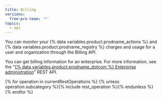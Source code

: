 ```yaml
---
title: Billing
versions:
  free-pro-team: '*'
topics:
  - api
---
```


You can monitor your {% data variables.product.prodname_actions %} and {% data variables.product.prodname_registry %} charges and usage for a user and organization through the Billing API.

You can get billing information for an enterprise. For more information, see the "[{% data variables.product.prodname_dotcom %} Enterprise administration](/rest/reference/enterprise-admin#billing)" REST API.

{% for operation in currentRestOperations %}
  {% unless operation.subcategory %}{% include rest_operation %}{% endunless %}
{% endfor %}
